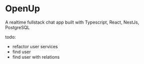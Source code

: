 # OpenUp
A realtime fullstack chat app built with Typescript, React, NestJs, PostgreSQL 

todo:
- refactor user services
- find user
- find user with relations
